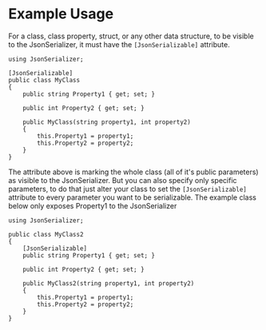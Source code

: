 ﻿# Example Usage

For a  class, class property, struct, or any other data structure, to be visible
to the JsonSerializer, it must have the `[JsonSerializable]` attribute.

```
using JsonSerializer;

[JsonSerializable]
public class MyClass
{
    public string Property1 { get; set; }
            
    public int Property2 { get; set; }

    public MyClass(string property1, int property2)
    {
        this.Property1 = property1;
        this.Property2 = property2;
    }
}
```

The attribute above is marking the whole class (all of it's public parameters)
as visible to the JsonSerializer. But you can also specify only specific
parameters, to do that just alter your class to set the `[JsonSerializable]`
attribute to every parameter you want to be serializable. The example class
below only exposes Property1 to the JsonSerializer

```
using JsonSerializer;

public class MyClass2
{
	[JsonSerializable]
    public string Property1 { get; set; }
            
    public int Property2 { get; set; }

    public MyClass2(string property1, int property2)
    {
        this.Property1 = property1;
        this.Property2 = property2;
    }
}
```

